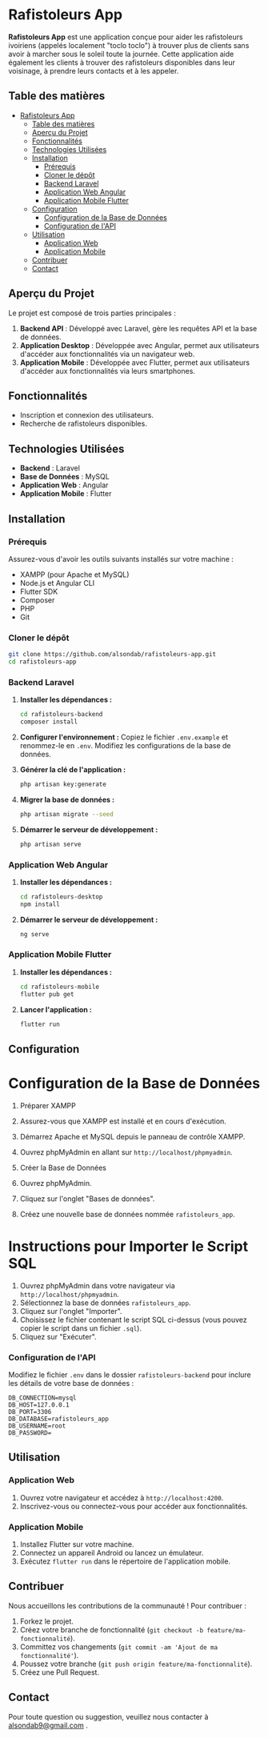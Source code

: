 

# Rafistoleurs App

**Rafistoleurs App** est une application conçue pour aider les rafistoleurs ivoiriens (appelés localement "toclo toclo") à trouver plus de clients sans avoir à marcher sous le soleil toute la journée. Cette application aide également les clients à trouver des rafistoleurs disponibles dans leur voisinage, à prendre leurs contacts et à les appeler.

## Table des matières

- [Rafistoleurs App](#rafistoleurs-app)
  - [Table des matières](#table-des-matières)
  - [Aperçu du Projet](#aperçu-du-projet)
  - [Fonctionnalités](#fonctionnalités)
  - [Technologies Utilisées](#technologies-utilisées)
  - [Installation](#installation)
    - [Prérequis](#prérequis)
    - [Cloner le dépôt](#cloner-le-dépôt)
    - [Backend Laravel](#backend-laravel)
    - [Application Web Angular](#application-web-angular)
    - [Application Mobile Flutter](#application-mobile-flutter)
  - [Configuration](#configuration)
    - [Configuration de la Base de Données](#configuration-de-la-base-de-données)
    - [Configuration de l'API](#configuration-de-lapi)
  - [Utilisation](#utilisation)
    - [Application Web](#application-web)
    - [Application Mobile](#application-mobile)
  - [Contribuer](#contribuer)
  - [Contact](#contact)

## Aperçu du Projet

Le projet est composé de trois parties principales :

1. **Backend API** : Développé avec Laravel, gère les requêtes API et la base de données.
2. **Application Desktop** : Développée avec Angular, permet aux utilisateurs d'accéder aux fonctionnalités via un navigateur web.
3. **Application Mobile** : Développée avec Flutter, permet aux utilisateurs d'accéder aux fonctionnalités via leurs smartphones.

## Fonctionnalités

- Inscription et connexion des utilisateurs.
- Recherche de rafistoleurs disponibles.

## Technologies Utilisées

- **Backend** : Laravel
- **Base de Données** : MySQL
- **Application Web** : Angular
- **Application Mobile** : Flutter

## Installation

### Prérequis

Assurez-vous d'avoir les outils suivants installés sur votre machine :

- XAMPP (pour Apache et MySQL)
- Node.js et Angular CLI
- Flutter SDK
- Composer
- PHP
- Git

### Cloner le dépôt

```bash
git clone https://github.com/alsondab/rafistoleurs-app.git
cd rafistoleurs-app
```

### Backend Laravel

1. **Installer les dépendances :**
   ```bash
   cd rafistoleurs-backend
   composer install
   ```

2. **Configurer l'environnement :**
   Copiez le fichier `.env.example` et renommez-le en `.env`. Modifiez les configurations de la base de données.

3. **Générer la clé de l'application :**
   ```bash
   php artisan key:generate
   ```

4. **Migrer la base de données :**
   ```bash
   php artisan migrate --seed
   ```

5. **Démarrer le serveur de développement :**
   ```bash
   php artisan serve
   ```

### Application Web Angular

1. **Installer les dépendances :**
   ```bash
   cd rafistoleurs-desktop
   npm install
   ```

2. **Démarrer le serveur de développement :**
   ```bash
   ng serve
   ```

### Application Mobile Flutter

1. **Installer les dépendances :**
   ```bash
   cd rafistoleurs-mobile
   flutter pub get
   ```

2. **Lancer l'application :**
   ```bash
   flutter run
   ```

## Configuration

# Configuration de la Base de Données

 1. Préparer XAMPP
1. Assurez-vous que XAMPP est installé et en cours d'exécution.
2. Démarrez Apache et MySQL depuis le panneau de contrôle XAMPP.
3. Ouvrez phpMyAdmin en allant sur `http://localhost/phpmyadmin`.

 2. Créer la Base de Données
1. Ouvrez phpMyAdmin.
2. Cliquez sur l'onglet "Bases de données".
3. Créez une nouvelle base de données nommée `rafistoleurs_app`.

# Instructions pour Importer le Script SQL

1. Ouvrez phpMyAdmin dans votre navigateur via `http://localhost/phpmyadmin`.
2. Sélectionnez la base de données `rafistoleurs_app`.
3. Cliquez sur l'onglet "Importer".
4. Choisissez le fichier contenant le script SQL ci-dessus (vous pouvez copier le script dans un fichier `.sql`).
5. Cliquez sur "Exécuter".

### Configuration de l'API

Modifiez le fichier `.env` dans le dossier `rafistoleurs-backend` pour inclure les détails de votre base de données :

```env
DB_CONNECTION=mysql
DB_HOST=127.0.0.1
DB_PORT=3306
DB_DATABASE=rafistoleurs_app
DB_USERNAME=root
DB_PASSWORD=
```

## Utilisation

### Application Web

1. Ouvrez votre navigateur et accédez à `http://localhost:4200`.
2. Inscrivez-vous ou connectez-vous pour accéder aux fonctionnalités.

### Application Mobile

1. Installez Flutter sur votre machine.
2. Connectez un appareil Android ou lancez un émulateur.
3. Exécutez `flutter run` dans le répertoire de l'application mobile.

## Contribuer

Nous accueillons les contributions de la communauté ! Pour contribuer :

1. Forkez le projet.
2. Créez votre branche de fonctionnalité (`git checkout -b feature/ma-fonctionnalité`).
3. Committez vos changements (`git commit -am 'Ajout de ma fonctionnalité'`).
4. Poussez votre branche (`git push origin feature/ma-fonctionnalité`).
5. Créez une Pull Request.

## Contact

Pour toute question ou suggestion, veuillez nous contacter à alsondab9@gmail.com .
